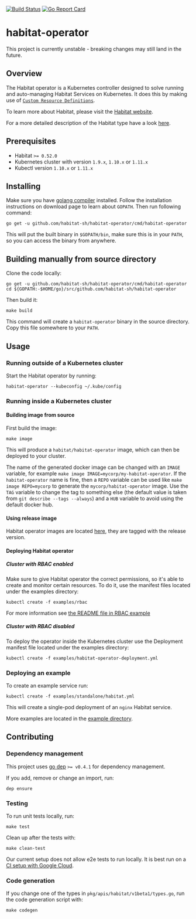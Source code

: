 [![Build Status](https://circleci.com/gh/habitat-sh/habitat-operator.svg?style=svg)](https://circleci.com/gh/habitat-sh/habitat-operator)
[![Go Report Card](https://goreportcard.com/badge/github.com/habitat-sh/habitat-operator)](https://goreportcard.com/report/github.com/habitat-sh/habitat-operator)

# habitat-operator

This project is currently unstable - breaking changes may still land in the future.

## Overview

The Habitat operator is a Kubernetes controller designed to solve running and auto-managing Habitat Services on Kubernetes. It does this by making use of [`Custom Resource Definitions`][crd].

To learn more about Habitat, please visit the [Habitat website](https://www.habitat.sh/).

For a more detailed description of the Habitat type have a look [here](https://github.com/habitat-sh/habitat-operator/blob/master/pkg/apis/habitat/v1beta1/types.go).

## Prerequisites

- Habitat `>= 0.52.0`
- Kubernetes cluster with version `1.9.x`, `1.10.x` or `1.11.x`
- Kubectl version `1.10.x` or `1.11.x`

## Installing

Make sure you have [golang compiler](https://golang.org/dl/) installed. Follow the installation instructions on download page to learn about `GOPATH`. Then run following command:

    go get -u github.com/habitat-sh/habitat-operator/cmd/habitat-operator

This will put the built binary in `$GOPATH/bin`, make sure this is in your `PATH`, so you can access the binary from anywhere.

## Building manually from source directory

Clone the code locally:

    go get -u github.com/habitat-sh/habitat-operator/cmd/habitat-operator
    cd ${GOPATH:-$HOME/go}/src/github.com/habitat-sh/habitat-operator


Then build it:

    make build

This command will create a `habitat-operator` binary in the source directory. Copy this file somewhere to your `PATH`.

## Usage

### Running outside of a Kubernetes cluster

Start the Habitat operator by running:

    habitat-operator --kubeconfig ~/.kube/config

### Running inside a Kubernetes cluster

#### Building image from source

First build the image:

    make image

This will produce a `habitat/habitat-operator` image, which can then be deployed to your cluster.

The name of the generated docker image can be changed with an `IMAGE` variable, for example `make image IMAGE=mycorp/my-habitat-operator`. If the `habitat-operator` name is fine, then a `REPO` variable can be used like `make image REPO=mycorp` to generate the `mycorp/habitat-operator` image. Use the `TAG` variable to change the tag to something else (the default value is taken from `git describe --tags --always`) and a `HUB` variable to avoid using the default docker hub.

#### Using release image

Habitat operator images are located [here](https://hub.docker.com/r/habitat/habitat-operator/), they are tagged with the release version.

#### Deploying Habitat operator

##### Cluster with RBAC enabled

Make sure to give Habitat operator the correct permissions, so it's able to create and monitor certain resources. To do it, use the manifest files located under the examples directory:

    kubectl create -f examples/rbac

For more information see [the README file in RBAC example](examples/rbac/)

##### Cluster with RBAC disabled

To deploy the operator inside the Kubernetes cluster use the Deployment manifest file located under the examples directory:

    kubectl create -f examples/habitat-operator-deployment.yml

### Deploying an example

To create an example service run:

    kubectl create -f examples/standalone/habitat.yml

This will create a single-pod deployment of an `nginx` Habitat service.

More examples are located in the [example directory](examples/).

## Contributing

### Dependency management

This project uses [go dep](https://github.com/golang/dep/) `>= v0.4.1` for dependency management.

If you add, remove or change an import, run:

    dep ensure

### Testing

To run unit tests locally, run:

    make test

Clean up after the tests with:

    make clean-test

Our current setup does not allow e2e tests to run locally. It is best run on a [CI setup with Google Cloud](/doc/ci-gcp-setup.md).

### Code generation

If you change one of the types in `pkg/apis/habitat/v1beta1/types.go`, run the code generation script with:

    make codegen

[crd]: https://kubernetes.io/docs/tasks/access-kubernetes-api/extend-api-custom-resource-definitions/
